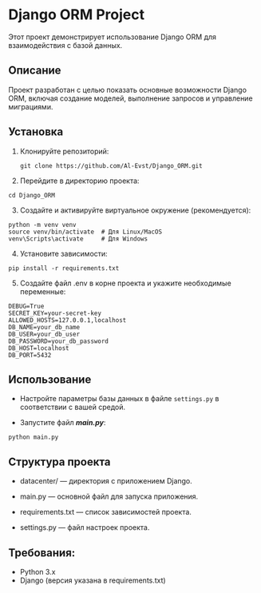# Django ORM Project

Этот проект демонстрирует использование Django ORM для взаимодействия с базой данных.

## Описание

Проект разработан с целью показать основные возможности Django ORM, включая создание моделей, выполнение запросов и управление миграциями.

## Установка

1. Клонируйте репозиторий:

   ```
   git clone https://github.com/Al-Evst/Django_ORM.git
   ```
2. Перейдите в директорию проекта:

```
cd Django_ORM
```
3. Создайте и активируйте виртуальное окружение (рекомендуется):

```
python -m venv venv
source venv/bin/activate  # Для Linux/MacOS
venv\Scripts\activate     # Для Windows
```
4. Установите зависимости:

```
pip install -r requirements.txt
```
5. Создайте файл .env в корне проекта и укажите необходимые переменные:
```
DEBUG=True
SECRET_KEY=your-secret-key
ALLOWED_HOSTS=127.0.0.1,localhost
DB_NAME=your_db_name
DB_USER=your_db_user
DB_PASSWORD=your_db_password
DB_HOST=localhost
DB_PORT=5432
```
## Использование
* Настройте параметры базы данных в файле ```settings.py``` в соответствии с вашей средой.

* Запустите файл ***main.py***:
```
python main.py
```

## Структура проекта

* datacenter/ — директория с приложением Django.

* main.py — основной файл для запуска приложения.

* requirements.txt — список зависимостей проекта.

* settings.py — файл настроек проекта.

## Требования: 
* Python 3.x
* Django (версия указана в requirements.txt)
